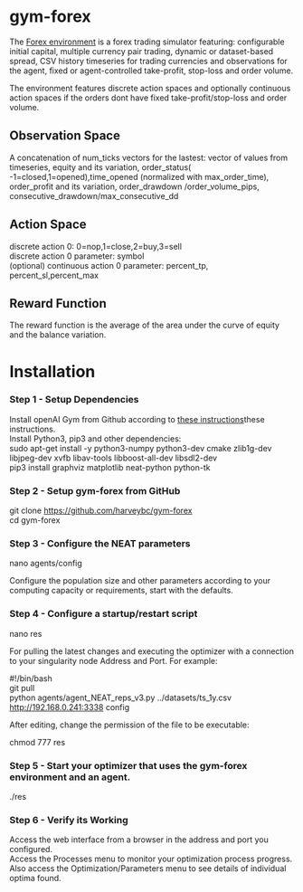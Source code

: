# gym-forex

The [Forex environment](https://github.com/harveybc/gym-forex) is a forex
trading simulator featuring: configurable initial capital, multiple currency pair
trading, dynamic or dataset-based spread, CSV history timeseries for trading
currencies and observations for the agent, fixed or agent-controlled take-profit, stop-loss and order volume.

The environment features discrete action spaces and optionally continuous
action spaces if the orders dont have fixed take-profit/stop-loss and order
volume.

## Observation Space

A concatenation of num_ticks vectors for the lastest: 
vector of values from timeseries, equity and its variation, 
order_status( -1=closed,1=opened),time_opened (normalized with
max_order_time), order_profit and its variation, order_drawdown
/order_volume_pips,  consecutive_drawdown/max_consecutive_dd

## Action Space

discrete action 0: 0=nop,1=close,2=buy,3=sell  
discrete action 0 parameter: symbol  
(optional) continuous action 0 parameter: percent_tp, percent_sl,percent_max  

## Reward Function

The reward function is the average of the area under the curve of equity and the 
balance variation.

# Installation
### Step 1 - Setup Dependencies

Install openAI Gym from Github according to [these instructions](https://github.com/harveybc/gym-forex)these instructions.  
Install Python3, pip3 and other dependencies:  
sudo apt-get install -y python3-numpy python3-dev cmake zlib1g-dev libjpeg-dev xvfb libav-tools libboost-all-dev libsdl2-dev  
pip3 install graphviz matplotlib neat-python python-tk

### Step 2 - Setup gym-forex from GitHub

git clone https://github.com/harveybc/gym-forex  
cd gym-forex  
  
### Step 3 - Configure the NEAT parameters

nano agents/config  

Configure the population size and other parameters according to your computing 
capacity or requirements, start with the defaults.

### Step 4 - Configure a startup/restart script

nano res  

For pulling the latest changes and executing the optimizer with a connection to 
your singularity node Address and Port. For example:  

\#!/bin/bash  
git pull  
python agents/agent_NEAT_reps_v3.py ../datasets/ts_1y.csv http://192.168.0.241:3338 config  

After editing, change the permission of the file to be executable:  

chmod 777 res  

### Step 5 - Start your optimizer that uses the gym-forex environment and an agent.

./res  

### Step 6 - Verify its Working

Access the web interface from a browser in the address and port you configured.  
Access the Processes menu to monitor your optimization process progress.  
Also access the Optimization/Parameters menu to see details of individual optima found.
